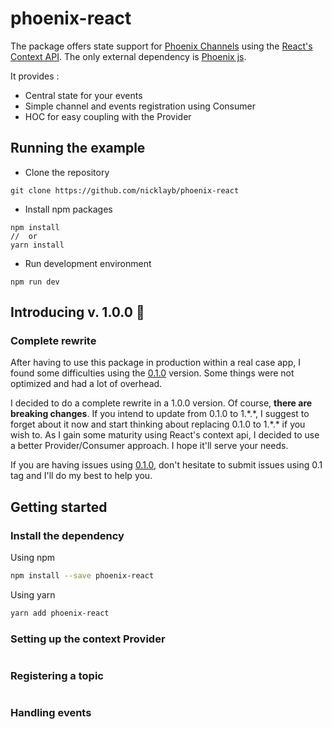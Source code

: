 # phoenix-react


The package offers state support for [Phoenix Channels](https://hexdocs.pm/phoenix/channels.html) using the [React's Context API](https://reactjs.org/docs/context.html). The only external dependency is [Phoenix js](https://hexdocs.pm/phoenix/js/).

It provides :
- Central state for your events
- Simple channel and events registration using Consumer
- HOC for easy coupling with the Provider

## Running the example

- Clone the repository

```
git clone https://github.com/nicklayb/phoenix-react
```

- Install npm packages

```
npm install
//  or
yarn install
```

- Run development environment

```
npm run dev
```

## Introducing v. 1.0.0 🎉

### Complete rewrite

After having to use this package in production within a real case app, I found some difficulties using the [0.1.0](https://github.com/nicklayb/phoenix-react/tree/0.1.0) version. Some things were not optimized and had a lot of overhead.

I decided to do a complete rewrite in a 1.0.0 version. Of course, **there are breaking changes**. If you intend to update from 0.1.0 to 1.\*.\*, I suggest to forget about it now and start thinking about replacing 0.1.0 to 1.\*.\* if you wish to. As I gain some maturity using React's context api, I decided to use a better Provider/Consumer approach. I hope it'll serve your needs.

If you are having issues using [0.1.0](https://github.com/nicklayb/phoenix-react/tree/0.1.0), don't hesitate to submit issues using 0.1 tag and I'll do my best to help you.

## Getting started

### Install the dependency

Using npm
```sh
npm install --save phoenix-react
```

Using yarn
```sh
yarn add phoenix-react
```

### Setting up the context Provider

```jsx

```

### Registering a topic

```jsx

```

### Handling events

```jsx

```
